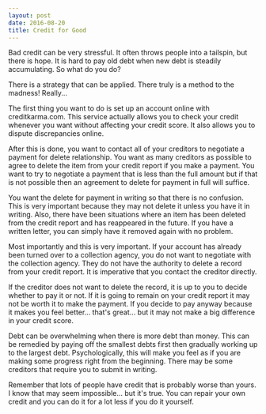 ```yaml
---
layout: post
date: 2016-08-20
title: Credit for Good
---
```


Bad credit can be very stressful. It often throws people into a tailspin, but there is hope. It is hard to pay old debt when new debt is steadily accumulating. So what do you do?

There is a strategy that can be applied. There truly is a method to the madness! Really...

The first thing you want to do is set up an account online with creditkarma.com. This service actually allows you to check your credit whenever you want without affecting your credit score. It also allows you to dispute discrepancies online.

After this is done, you want to contact all of your creditors to negotiate a payment for delete relationship. You want as many creditors as possible to agree to delete the item from your credit report if you make a payment. You want to try to negotiate a payment that is less than the full amount but if that is not possible then an agreement to delete for payment in full will suffice.

You want the delete for payment in writing so that there is no confusion. This is very important because they may not delete it unless you have it in writing. Also, there have been situations where an item has been deleted from the credit report and has reappeared in the future. If you have a written letter, you can simply have it removed again with no problem.

Most importantly and this is very important. If your account has already been turned over to a collection agency, you do not want to negotiate with the collection agency. They do not have the authority to delete a record from your credit report. It is imperative that you contact the creditor directly.

If the creditor does not want to delete the record, it is up to you to decide whether to pay it or not. If it is going to remain on your credit report it may not be worth it to make the payment. If you decide to pay anyway because it makes you feel better... that's great... but it may not make a big difference in your credit score.

Debt can be overwhelming when there is more debt than money. This can be remedied by paying off the smallest debts first then gradually working up to the largest debt. Psychologically, this will make you feel as if you are making some progress right from the beginning. There may be some creditors that require you to submit in writing.

Remember that lots of people have credit that is probably worse than yours. I know that may seem impossible... but it's true. You can repair your own credit and you can do it for a lot less if you do it yourself.
